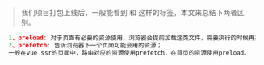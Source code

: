 > 我们项目打包上线后，一般能看到 <link real="preload"/> 和 <link real="prefetch"/> 这样的标签，本文来总结下两者区别。

```javascript
  1、preload: 对于页面有必要的资源使用，浏览器会提前加载这类文件，需要执行的时候再执行；可以将加载和执行分离开，不阻塞渲染和document的onload事件；
  2、prefetch: 告诉浏览器下一个页面可能会用的资源；
  一般在vue ssr的页面中，路由对应的资源使用prefetch，在首页的资源使用preload。
```
